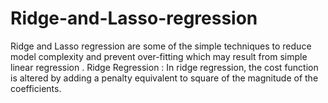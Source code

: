 # Ridge-and-Lasso-regression
Ridge and Lasso regression are some of the simple techniques to reduce model complexity and prevent over-fitting which may result from simple linear regression . Ridge Regression : In ridge regression, the cost function is altered by adding a penalty equivalent to square of the magnitude of the coefficients.
